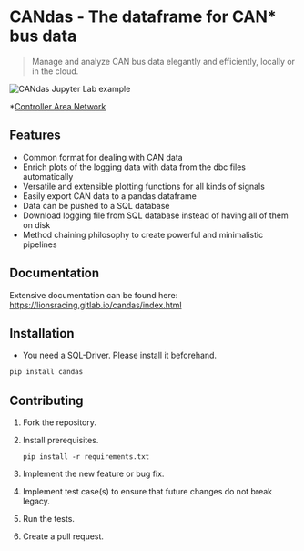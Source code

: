 # CANdas - The dataframe for CAN* bus data

> Manage and analyze CAN bus data elegantly and efficiently, locally or in the cloud.

![CANdas Jupyter Lab example](http://img.lionsracing.de/1O1PIJXVSJ4ZCLSM.png)

*[Controller Area Network](https://en.wikipedia.org/wiki/CAN_bus)

## Features

- Common format for dealing with CAN data
- Enrich plots of the logging data with data from the dbc files automatically
- Versatile and extensible plotting functions for all kinds of signals
- Easily export CAN data to a pandas dataframe
- Data can be pushed to a SQL database
- Download logging file from SQL database instead of having all of them on disk
- Method chaining philosophy to create powerful and minimalistic pipelines

## Documentation

Extensive documentation can be found here: https://lionsracing.gitlab.io/candas/index.html

## Installation

- You need a SQL-Driver. Please install it beforehand.

```bash
pip install candas
```

## Contributing

1. Fork the repository.

2. Install prerequisites.

   ```
   pip install -r requirements.txt
   ```

3. Implement the new feature or bug fix.

4. Implement test case(s) to ensure that future changes do not break legacy.

5. Run the tests.

6. Create a pull request.